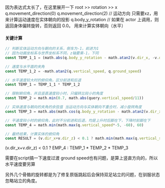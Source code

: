 
因为表达式太长了，在这里展开一下
root >> rotation >> x
q.movement_direction(0) q.movement_direction(2) // 运动方向 只需要xz，用来计算运动速度在实体朝向的投影
q.body_y_rotation // 如果在 actor 上调用，则返回身体偏转旋转，否则返回 0.0。  用来计算实体朝向（水平）

#### 关键计算

```js
// 判断实体运动方向与朝向的关系，倒车为-1，前进为1
// 因为动画坐标系与世界坐标系不同，z轴要乘-1，下同
const TEMP_1_1 = (math.abs(q.body_y_rotation - math.atan2(v.dir_x, -v.dir_z)) > 90 ? -1 : 1)

// 速度与水平面的夹角
const TEMP_1_2 = -math.atan2(q.vertical_speed, q.ground_speed)

// 水平速度较大时的俯仰角，区分前进和后退
const TEMP_1 = TEMP_1_1 * TEMP_1_2

// 限制俯仰角，并且竖直速度较小时，只偏转比较小的角度
const TEMP_2 = math.min(0.7, math.abs(query.vertical_speed/11))

// 实体速度与朝向的夹角的余弦值 当运动方向与实体朝向不重合时，减小旋转角度
const TEMP_3 = math.abs(math.cos(q.body_y_rotation - math.atan2(v.dir_x, -v.dir_z)))

// 平速度较小时的俯仰角，此时不分前进和后退，均是上升时后脚在下，下降时前脚在下
const TEMP_4 = math.min(math.max(q.vertical_speed*-5, -60), 60)

// 最终结果，计算实体的俯仰角
const RESULT = (v.dir_x+v.dir_z) < 0.1 ? math.min(math.max(q.vertical_speed*-5, -60), 60) : (math.abs(q.body_y_rotation - math.atan2(v.dir_x, -v.dir_z)) > 90 ? -1 : 1) * -math.atan2(q.vertical_speed, q.ground_speed) * math.min(0.7, math.abs(query.vertical_speed/11)) * math.abs(math.cos(q.body_y_rotation - math.atan2(v.dir_x, -v.dir_z)))
```

(v.dir_x+v.dir_z) < 0.1 ? EMP_4 : TEMP_1 * TEMP_2 * TEMP_3

需要在script搞一下速度过渡
ground speed也有问题，是算上竖直方向的，所以水平速度要另算

另外几个骨骼的旋转都是为了修复原版跳起后会保持双足站立的问题，在驯服状态忽略站立的角度。